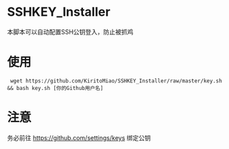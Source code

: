 # SSHKEY_Installer

本脚本可以自动配置SSH公钥登入，防止被抓鸡

# 使用

``` wget https://github.com/KiritoMiao/SSHKEY_Installer/raw/master/key.sh && bash key.sh [你的Github用户名]  ```

# 注意
 务必前往 https://github.com/settings/keys 绑定公钥
